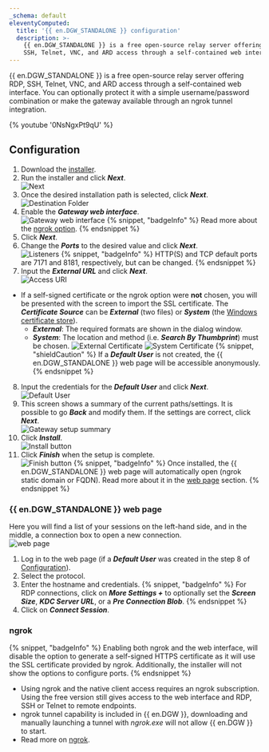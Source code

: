 ```yaml
---
_schema: default
eleventyComputed:
  title: '{{ en.DGW_STANDALONE }} configuration'
  description: >-
    {{ en.DGW_STANDALONE }} is a free open-source relay server offering RDP,
    SSH, Telnet, VNC, and ARD access through a self-contained web interface.
---
```

{{ en.DGW_STANDALONE }} is a free open-source relay server offering RDP, SSH, Telnet, VNC, and ARD access through a self-contained web interface. You can optionally protect it with a simple username/password combination or make the gateway available through an ngrok tunnel integration.

{% youtube '0NsNgxPt9qU' %}

## Configuration

1. Download the [installer](https://devolutions.net/gateway/).
2. Run the installer and click ***Next***.<br> ![Next](https://cdnweb.devolutions.net/docs/HUBB0010_2024_1.png)
3. Once the desired installation path is selected, click ***Next***.<br> ![Destination Folder](https://cdnweb.devolutions.net/docs/HUBB0011_2024_1.png)
4. Enable the ***Gateway web interface***.<br> ![Gateway web interface](https://cdnweb.devolutions.net/docs/DGW0007_2024_1.png) {% snippet, "badgeInfo" %}
               Read more about the [ngrok option](#ngrok).
               {% endsnippet %}
5. Click ***Next***.
6. Change the ***Ports*** to the desired value and click ***Next***.<br> ![Listeners](https://cdnweb.devolutions.net/docs/HUBB0013_2024_1.png) {% snippet, "badgeInfo" %}
               HTTP(S) and TCP default ports are 7171 and 8181, respectively, but can be changed.
               {% endsnippet %}
7. Input the ***External URL*** and click ***Next***.<br> ![Access URI](https://cdnweb.devolutions.net/docs/HUBB0014_2024_1.png)

* If a self-signed certificate or the ngrok option were **not** chosen, you will be presented with the screen to import the SSL certificate. The ***Certificate Source*** can be ***External*** (two files) or ***System*** (the [Windows certificate store](/dgw/kb/use-windows-certificate-store/)).
  * ***External***: The required formats are shown in the dialog window.
  * ***System***: The location and method (i.e. ***Search By Thumbprint***) must be chosen. ![External Certificate](https://cdnweb.devolutions.net/docs/HUBB0015_2024_1.png) ![System Certificate](https://cdnweb.devolutions.net/docs/DGW0010_2024_1.png) {% snippet, "shieldCaution" %}
                   If a ***Default User*** is not created, the {{ en.DGW_STANDALONE }} web page will be accessible anonymously.
                   {% endsnippet %}

8. Input the credentials for the ***Default User*** and click ***Next***.<br> ![Default User](https://cdnweb.devolutions.net/docs/DGW0008_2024_1.png)
9. This screen shows a summary of the current paths/settings. It is possible to go ***Back*** and modify them. If the settings are correct, click ***Next***.<br> ![Gateway setup summary](https://cdnweb.devolutions.net/docs/HUBB0017_2024_1.png)
10. Click ***Install***.<br> ![Install button](https://cdnweb.devolutions.net/docs/HUBB0018_2024_1.png)
11. Click ***Finish*** when the setup is complete.<br> ![Finish button](https://cdnweb.devolutions.net/docs/HUBB0019_2024_1.png) {% snippet, "badgeInfo" %}
                   Once installed, the {{ en.DGW_STANDALONE }} web page will automatically open (ngrok static domain or FQDN). Read more about it in the [web page](#devolutions-gateway-standalone-web-page) section.
                   {% endsnippet %}

### {{ en.DGW_STANDALONE }} web page

Here you will find a list of your sessions on the left-hand side, and in the middle, a connection box to open a new connection.<br> ![web page](https://cdnweb.devolutions.net/docs/DGW0009_2024_1.png)

1. Log in to the web page (if a ***Default User*** was created in the step 8 of [Configuration](#configuration)).
2. Select the protocol.
3. Enter the hostname and credentials. {% snippet, "badgeInfo" %}
               For RDP connections, click on ***More Settings +*** to optionally set the ***Screen Size***, ***KDC Server URL***, or a ***Pre Connection Blob***.
               {% endsnippet %}
4. Click on ***Connect Session***.

### ngrok

{% snippet, "badgeInfo" %}
Enabling both ngrok and the web interface, will disable the option to generate a self-signed HTTPS certificate as it will use the SSL certificate provided by ngrok. Additionally, the installer will not show the options to configure ports.
{% endsnippet %}

* Using ngrok and the native client access requires an ngrok subscription. Using the free version still gives access to the web interface and RDP, SSH or Telnet to remote endpoints.
* ngrok tunnel capability is included in {{ en.DGW }}, downloading and manually launching a tunnel with *ngrok.exe* will not allow {{ en.DGW }} to start.
* Read more on [ngrok](https://ngrok.com/docs/).